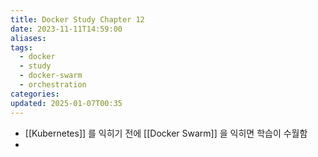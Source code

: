 ```yaml
---
title: Docker Study Chapter 12
date: 2023-11-11T14:59:00
aliases: 
tags:
  - docker
  - study
  - docker-swarm
  - orchestration
categories: 
updated: 2025-01-07T00:35
---
```


- [[Kubernetes]] 를 익히기 전에 [[Docker Swarm]] 을 익히면 학습이 수월함
- 